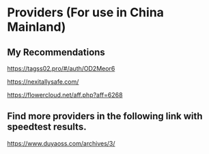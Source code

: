 # Providers (For use in China Mainland)
## My Recommendations 
https://tagss02.pro/#/auth/OD2Meor6

https://nexitallysafe.com/

https://flowercloud.net/aff.php?aff=6268

## Find more providers in the following link with speedtest results. 
https://www.duyaoss.com/archives/3/

